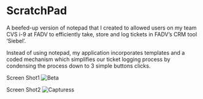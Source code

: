 # ScratchPad
A beefed-up version of notepad that I created to allowed users on my team CVS i-9 at FADV to efficiently take, store and log tickets in FADV’s CRM tool ‘Siebel’.

Instead of using notepad, my application incorporates templates and a coded mechanism which simplifies our ticket logging process by condensing the process down to 3 simple buttons clicks.

Screen Shot1
![Beta](https://user-images.githubusercontent.com/22352308/146928196-581cf154-e963-4917-8206-efd97618cb15.PNG)

Screen Shot2
![Capturess](https://user-images.githubusercontent.com/22352308/146929771-67c77f4f-66f5-4a4e-a827-1dae622efb9f.PNG)
